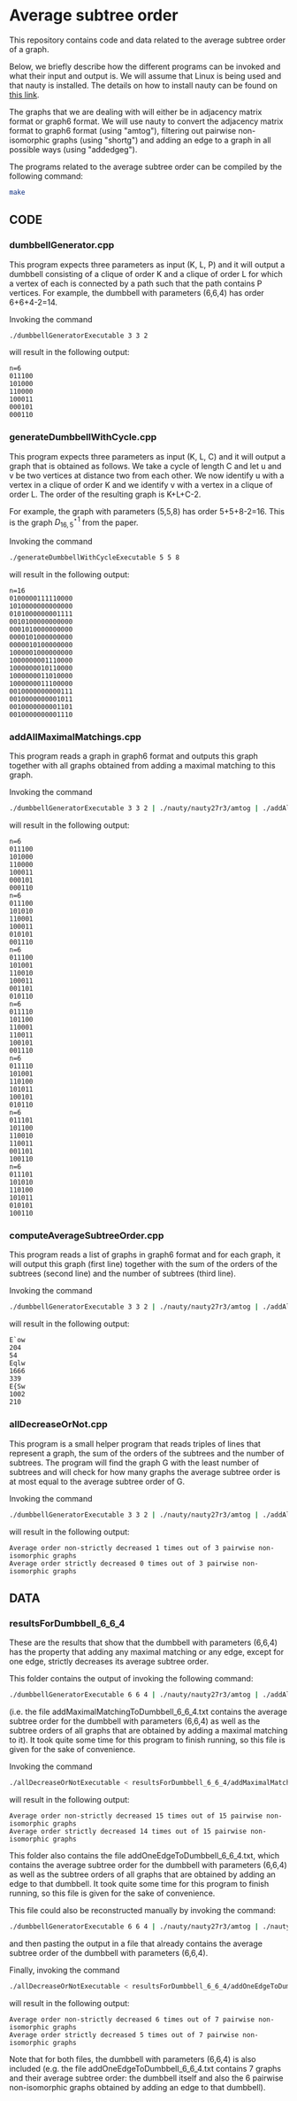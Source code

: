 # Average subtree order
This repository contains code and data related to the average subtree order of a graph.

Below, we briefly describe how the different programs can be invoked and what their input and output is.
We will assume that Linux is being used and that nauty is installed. The details on how to install nauty can be found on [this link](https://pallini.di.uniroma1.it/).

The graphs that we are dealing with will either be in adjacency matrix format or graph6 format. We will use nauty to convert the adjacency matrix format to graph6 format (using "amtog"), filtering out pairwise non-isomorphic graphs (using "shortg") and adding an edge to a graph in all possible ways (using "addedgeg").

The programs related to the average subtree order can be compiled by the following command:
```bash
make
```


## CODE
### dumbbellGenerator.cpp
This program expects three parameters as input (K, L, P) and it will output a dumbbell consisting of a clique of order K and a clique of order L for which a vertex of each is connected by a path such that the path contains P vertices.
For example, the dumbbell with parameters (6,6,4) has order 6+6+4-2=14.

Invoking the command

```bash
./dumbbellGeneratorExecutable 3 3 2
```

will result in the following output:
```
n=6
011100
101000
110000
100011
000101
000110
```

### generateDumbbellWithCycle.cpp
This program expects three parameters as input (K, L, C) and it will output a graph that is obtained as follows. We take a cycle of length C and let u and v be two vertices at distance two from each other. We now identify u with a vertex in a clique of order K and we identify v with a vertex in a clique of order L. The order of the resulting graph is K+L+C-2.

For example, the graph with parameters (5,5,8) has order 5+5+8-2=16. This is the graph $D^{\star 1}_{16,5}$ from the paper.

Invoking the command

```bash
./generateDumbbellWithCycleExecutable 5 5 8
```

will result in the following output:
```
n=16
0100000111110000
1010000000000000
0101000000001111
0010100000000000
0001010000000000
0000101000000000
0000010100000000
1000001000000000
1000000001110000
1000000010110000
1000000011010000
1000000011100000
0010000000000111
0010000000001011
0010000000001101
0010000000001110
```

### addAllMaximalMatchings.cpp
This program reads a graph in graph6 format and outputs this graph together with all graphs obtained from adding a maximal matching to this graph.

Invoking the command

```bash
./dumbbellGeneratorExecutable 3 3 2 | ./nauty/nauty27r3/amtog | ./addAllMaximalMatchingsExecutable
```

will result in the following output:
```
n=6
011100
101000
110000
100011
000101
000110
n=6
011100
101010
110001
100011
010101
001110
n=6
011100
101001
110010
100011
001101
010110
n=6
011110
101100
110001
110011
100101
001110
n=6
011110
101001
110100
101011
100101
010110
n=6
011101
101100
110010
110011
001101
100110
n=6
011101
101010
110100
101011
010101
100110
```
### computeAverageSubtreeOrder.cpp
This program reads a list of graphs in graph6 format and for each graph, it will output this graph (first line) together with the sum of the orders of the subtrees (second line) and the number of subtrees (third line).

Invoking the command
```bash
./dumbbellGeneratorExecutable 3 3 2 | ./nauty/nauty27r3/amtog | ./addAllMaximalMatchingsExecutable | ./nauty/nauty27r3/amtog | ./nauty/nauty27r3/shortg | ./computeAverageSubtreeOrderExecutable 
```
will result in the following output:
```
E`ow
204
54
Eqlw
1666
339
E{Sw
1002
210
```

### allDecreaseOrNot.cpp
This program is a small helper program that reads triples of lines that represent a graph, the sum of the orders of the subtrees and the number of subtrees. The program will find the graph G with the least number of subtrees and will check for how many graphs the average subtree order is at most equal to the average subtree order of G.

Invoking the command
```bash
./dumbbellGeneratorExecutable 3 3 2 | ./nauty/nauty27r3/amtog | ./addAllMaximalMatchingsExecutable | ./nauty/nauty27r3/amtog | ./nauty/nauty27r3/shortg | ./computeAverageSubtreeOrderExecutable | ./allDecreaseOrNotExecutable
```
will result in the following output:
```
Average order non-strictly decreased 1 times out of 3 pairwise non-isomorphic graphs
Average order strictly decreased 0 times out of 3 pairwise non-isomorphic graphs
```

## DATA
### resultsForDumbbell_6_6_4
These are the results that show that the dumbbell with parameters (6,6,4) has the property that adding any maximal matching or any edge, except for one edge, strictly decreases its average subtree order.

This folder contains the output of invoking the following command:
```bash
./dumbbellGeneratorExecutable 6 6 4 | ./nauty/nauty27r3/amtog | ./addAllMaximalMatchingsExecutable | ./nauty/nauty27r3/amtog | ./nauty/nauty27r3/shortg | ./computeAverageSubtreeOrderExecutable 
```
(i.e. the file addMaximalMatchingToDumbbell_6_6_4.txt contains the average subtree order for the dumbbell with parameters (6,6,4) as well as the subtree orders of all graphs that are obtained by adding a maximal matching to it). It took quite some time for this program to finish running, so this file is given for the sake of convenience.

Invoking the command
```bash
./allDecreaseOrNotExecutable < resultsForDumbbell_6_6_4/addMaximalMatchingToDumbbell_6_6_4.txt
```

will result in the following output:

```
Average order non-strictly decreased 15 times out of 15 pairwise non-isomorphic graphs
Average order strictly decreased 14 times out of 15 pairwise non-isomorphic graphs
```

This folder also contains the file addOneEdgeToDumbbell_6_6_4.txt, which contains the average subtree order for the dumbbell with parameters (6,6,4) as well as the subtree orders of all graphs that are obtained by adding an edge to that dumbbell. It took quite some time for this program to finish running, so this file is given for the sake of convenience.

This file could also be reconstructed manually by invoking the command:

```bash
./dumbbellGeneratorExecutable 6 6 4 | ./nauty/nauty27r3/amtog | ./nauty/nauty27r3/addedgeg | ./nauty/nauty27r3/shortg | ./computeAverageSubtreeOrderExecutable
```

and then pasting the output in a file that already contains the average subtree order of the dumbbell with parameters (6,6,4).

Finally, invoking the command
```bash
./allDecreaseOrNotExecutable < resultsForDumbbell_6_6_4/addOneEdgeToDumbbell_6_6_4.txt
```

will result in the following output:

```
Average order non-strictly decreased 6 times out of 7 pairwise non-isomorphic graphs
Average order strictly decreased 5 times out of 7 pairwise non-isomorphic graphs
```

Note that for both files, the dumbbell with parameters (6,6,4) is also included (e.g. the file addOneEdgeToDumbbell_6_6_4.txt contains 7 graphs and their average subtree order: the dumbbell itself and also the 6 pairwise non-isomorphic graphs obtained by adding an edge to that dumbbell).
